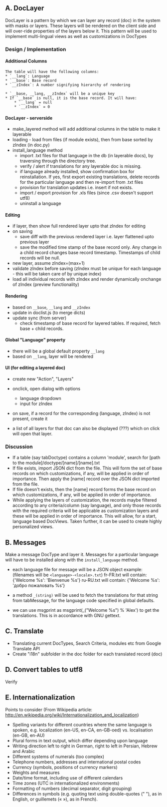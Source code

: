 ## A. DocLayer

DocLayer is a pattern by which we can layer any record (doc) in the system with masks or layers. These layers will be rendered on the client side and will over-ride properties of the layers below it. This pattern will be used to implement multi-lingual views as well as customizations in DocTypes   

### Design / Implementation

#### Additional Columns
    The table will have the following columns:
    * `__lang`: Language
    * `__base`: Base record
    * `__zIndex`: A number signifying hierarchy of rendering
    
    * `__base, __lang, __zIndex` will be a unique key
    * If `__base` is null, it is the base record. It will have:
        * `__lang` = null
        * `__zIndex` = 0

#### DocLayer - serverside
   - make_layered method will add additional columns in the table to make it layerable
   - loading - load from files (if module exists), then from base sorted by zIndex  (in doc.py)
   - install_language method
      - import .txt files for that language in the db (in layerable docs), by traversing through the directory tree.
      - verify / alert if translations for any layerable doc is missing.
      - if language already installed, show confirmation box for reinstallation. If yes, first export existing translations, delete records for the particular language and then re-import from .txt files
      - provision for translation updates i.e. insert if not exists.
      - import / export provision for .xls files (since .csv doesn't support utf8)
      - uninstall a language

#### Editing
   - if layer, then show full rendered layer upto that zIndex for editing
   - on saving
      - save diff with the previous rendered layer i.e. layer flattened upto previous layer
      - save the modified time stamp of the base record only. Any change in a child record changes base record timestamp. Timestamps of child records will be null.
   - new layer, assume zIndex=(max+1)
   - validate zIndex before saving (zIndex must be unique for each language - this will be taken care of by unique index)
   - load all individual records with zIndex and render dynamically onchange of zIndex (preview functionality)

#### Rendering
   - based on `__base`, `__lang` and `__zIndex`
   - update in doclist.js (to merge dicts)
   - update sync (from server)
      - check timestamp of base record for layered tables. If required, fetch base + child records.

#### Global "Language" property
   - there will be a global default property `__lang`
   - based on `__lang`, layer will be rendered

#### UI (for editing a layered doc)
   - create new "Action", "Layers"
   - onclick, open dialog with options
      - language dropdown
      - input for zIndex

   - on save, if a record for the corresponding (language, zIndex) is not present, create it
   - a list of all layers for that doc can also be displayed (???) which on click will open that layer.

### Discussion

- If a table (say tabDoctype) contains a column 'module', search for [path to the module]/doctype/[name]/[name].txt
- If file exists, import JSON dict from the file. This will form the set of base records on which customizations, if any, will be applied in order of importance. Then apply the [name] record over the JSON dict imported from the file.
- If file doesn't exists, then the [name] record forms the base record on which customizations, if any, will be applied in order of importance.
- While applying the layers of customization, the records maybe filtered according to any criteria/column (say language), and only those records with the required criteria will be applicable as customization layers and these will be applied in order of importance. This will allow, for a start, language based DocViews. Taken further, it can be used to create highly personalized views.

## B. Messages

Make a message DocType and layer it. Messages for a particular language will have to be installed along with the `install_language` method.

- each language file for message will be a JSON object
  example: (filenames will be `<language>-<locale>.txt`)
  fr-FR.txt will contain: {'Welcome %s': 'Bienvenue %s'}
  ru-RU.txt will contain: {'Welcome %s': 'добро пожаловать %s'}

- a method `_(string)` will be used to fetch the translations for that string from tabMessage, for the language code specified in global defaults.
- we can use msgprint as msgprint(_("Welcome %s") % 'Alex') to get the translations. This is in accordance with GNU gettext.

## C. Translate

- Translating current DocTypes, Search Criteria, modules etc from Google Translate API
- Create "i18n" subfolder in the doc folder for each translated record (doc)

## D. Convert tables to utf8

Verify

## E. Internationalization

Points to consider (From Wikipedia article: http://en.wikipedia.org/wiki/Internationalization_and_localization)

- Spelling variants for different countries where the same language is spoken, e.g. localization (en-US, en-CA, en-GB-oed) vs. localisation (en-GB, en-AU)
- Plural forms in text output, which differ depending upon language
- Writing direction left to right in German, right to left in Persian, Hebrew and Arabic
- Different systems of numerals (too complex)
- Telephone numbers, addresses and international postal codes
- Currency (symbols, positions of currency markers)
- Weights and measures
- Date/time format, including use of different calendars
- Time zones (UTC in internationalized environments)
- Formatting of numbers (decimal separator, digit grouping)
- Differences in symbols (e.g. quoting text using double-quotes (" "), as in English, or guillemets (« »), as in French).
